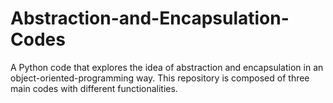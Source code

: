 # Abstraction-and-Encapsulation-Codes
A Python code that explores the idea of abstraction and encapsulation in an object-oriented-programming way. This repository is composed of three main codes with different functionalities.
